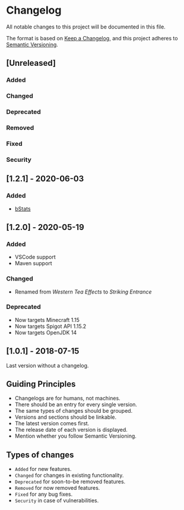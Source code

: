 # Changelog

All notable changes to this project will be documented in this file.

The format is based on [Keep a Changelog](https://keepachangelog.com/en/1.0.0/), and this project adheres to [Semantic Versioning](https://semver.org/spec/v2.0.0.html).

## [Unreleased]

### Added

### Changed

### Deprecated

### Removed

### Fixed

### Security

## [1.2.1] - 2020-06-03

### Added

- [bStats](https://bstats.org/plugin/bukkit/_/7737)

## [1.2.0] - 2020-05-19

### Added

- VSCode support
- Maven support

### Changed

- Renamed from _Western Tea Effects_ to _Striking Entrance_

### Deprecated

- Now targets Minecraft 1.15
- Now targets Spigot API 1.15.2
- Now targets OpenJDK 14

## [1.0.1] - 2018-07-15

Last version without a changelog.

## Guiding Principles

- Changelogs are for humans, not machines.
- There should be an entry for every single version.
- The same types of changes should be grouped.
- Versions and sections should be linkable.
- The latest version comes first.
- The release date of each version is displayed.
- Mention whether you follow Semantic Versioning.

## Types of changes

- `Added` for new features.
- `Changed` for changes in existing functionality.
- `Deprecated` for soon-to-be removed features.
- `Removed` for now removed features.
- `Fixed` for any bug fixes.
- `Security` in case of vulnerabilities.
